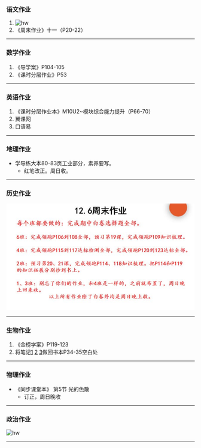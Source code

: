 ### 语文作业 ###
1. ![hw](https://gitee.com/CMSZ001/hw/raw/main/hw/_images/14c.jpg)
2. 《周末作业》十一（P20-22）
-----
### 数学作业 ###
1. 《导学案》P104-105
2. 《课时分层作业》P53
-----
### 英语作业 ###
1. 《课时分层作业本》M10U2~模块综合能力提升（P66-70）
2. 翼课网
3. 口语易
-----
### 地理作业 ###
* 学导练大本80-83页工业部分，素养要写。
    * 红笔改正。周日收。
-----
### 历史作业 ###
![hw](../hw/_images/14h.jpg)

-----
### 生物作业 ###
1. 《金榜学案》P119-123
2. 将笔记[1](https://gitee.com/CMSZ001/hw/raw/main/hw/_images/14b1.jpg ':target=_self')
[2](https://gitee.com/CMSZ001/hw/raw/main/hw/_images/14b2.jpg ':target=_self')
[3](https://gitee.com/CMSZ001/hw/raw/main/hw/_images/14b3.jpg ':target=_self')做回书本P34-35空白处
-----
### 物理作业 ###
* 《同步课堂本》 第5节 光的色散
    * 订正，周日晚收
-----
### 政治作业 ###
![hw](https://gitee.com/CMSZ001/hw/raw/main/hw/_images/14p.jpg)

-----

